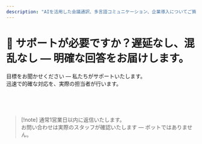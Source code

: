 ```yaml
---
description: "AIを活用した会議通訳、多言語コミュニケーション、企業導入についてご質問がありますか？迅速で、人間味のある、明確なサポートを提供いたします。"
---
```


# 💬 サポートが必要ですか？遅延なし、混乱なし — 明確な回答をお届けします。

目標をお聞かせください — 私たちがサポートいたします。  
迅速で的確な対応を、実際の担当者が行います。

<br>

<ContactForm   
  formStyle="margin: 1rem auto;"  
  categoryLabel="本日InterMindにご興味を持たれた理由をお聞かせください"  
  categoryPlaceholderText="主な理由をお選びください…"  
  messageLabel="詳細をお聞かせください（任意）"  
  messagePlaceholderText="目標、状況、技術的な詳細など、共有したい情報をご記入ください。"  
  buttonText="専門家のサポートを受ける"  
  :services="[
    'InterMindを自分の言語で試してみたい', 
    'デモを見てみたい',
    '技術的な問題を報告したい',
    'パートナーシップに興味がある',
    'その他'
  ]" />

<br>

> [!note] 通常1営業日以内に返信いたします。  
> お問い合わせは実際のスタッフが確認いたします — ボットではありません。
